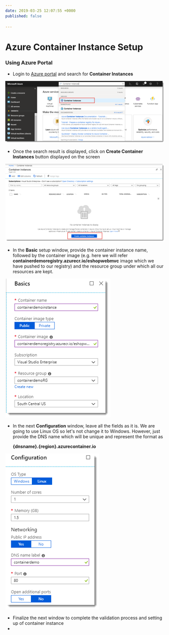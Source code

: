 ```yaml
---
date: 2019-03-25 12:07:55 +0000
published: false

---
```

# Azure Container Instance Setup

### Using Azure Portal

* Login to [Azure portal](https://portal.azure.com "azure portal") and search for **Container Instances**

![](/uploads/portal_aci_search.png)

* Once the search result is displayed, click on **Create Container Instances** button displayed on the screen

![](/uploads/portal_aci_searchresult.png)

* In the **Basic** setup window, provide the container instance name, followed by the container image (e.g. here we will refer **containerdemoregistry.azurecr.io/eshopwebmvc** image which we have pushed to our registry) and the resource group under which all our resources are kept. 

![](/uploads/basic_setup.png)

* In the next **Configuration** window, leave all the fields as it is. We are going to use Linux OS so let's not change it to Windows. However, just provide the DNS name which will be unique and represent the format as 

  **{dnsname}.{region}.azurecontainer.io**

![](/uploads/configuration_setup.png)

* Finalize the next window to complete the validation process and setting up of container instance
* 